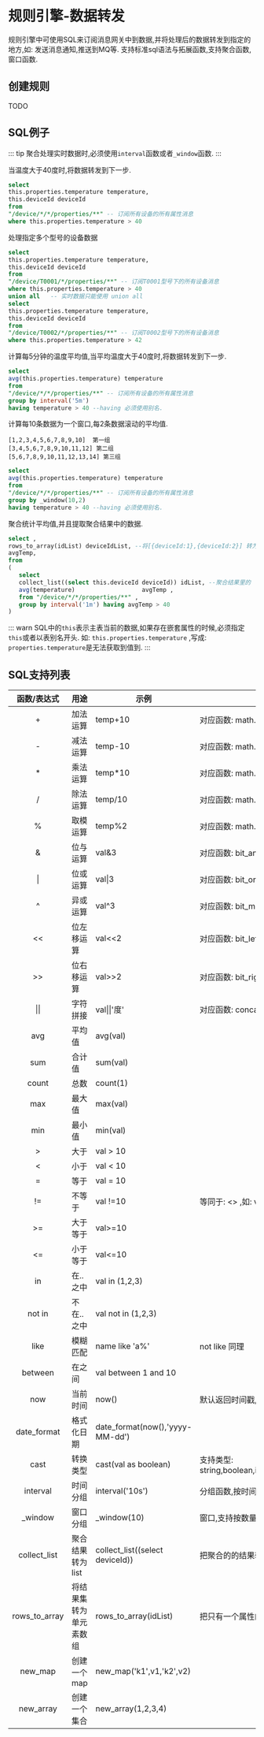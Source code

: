 # 规则引擎-数据转发

规则引擎中可使用SQL来订阅消息网关中到数据,并将处理后的数据转发到指定的地方,如: 发送消息通知,推送到MQ等.
支持标准sql语法与拓展函数,支持聚合函数,窗口函数.

## 创建规则

TODO

## SQL例子

::: tip
聚合处理实时数据时,必须使用`interval`函数或者`_window`函数.
:::

当温度大于40度时,将数据转发到下一步.

```sql
select 
this.properties.temperature temperature,
this.deviceId deviceId
from
"/device/*/*/properties/**" -- 订阅所有设备的所有属性消息
where this.properties.temperature > 40
```

处理指定多个型号的设备数据 

```sql
select 
this.properties.temperature temperature,
this.deviceId deviceId
from
"/device/T0001/*/properties/**" -- 订阅T0001型号下的所有设备消息
where this.properties.temperature > 40
union all   -- 实时数据只能使用 union all
select 
this.properties.temperature temperature,
this.deviceId deviceId
from
"/device/T0002/*/properties/**" -- 订阅T0002型号下的所有设备消息
where this.properties.temperature > 42

```

计算每5分钟的温度平均值,当平均温度大于40度时,将数据转发到下一步.

```sql
select
avg(this.properties.temperature) temperature
from
"/device/*/*/properties/**" -- 订阅所有设备的所有属性消息
group by interval('5m')
having temperature > 40 --having 必须使用别名.
```

计算每10条数据为一个窗口,每2条数据滚动的平均值.

```text
[1,2,3,4,5,6,7,8,9,10]  第一组
[3,4,5,6,7,8,9,10,11,12] 第二组
[5,6,7,8,9,10,11,12,13,14] 第三组
```

```sql
select 
avg(this.properties.temperature) temperature
from
"/device/*/*/properties/**" -- 订阅所有设备的所有属性消息
group by _window(10,2)
having temperature > 40 --having 必须使用别名.
```

聚合统计平均值,并且提取聚合结果中的数据.

```sql
select ,
rows_to_array(idList) deviceIdList, --将[{deviceId:1},{deviceId:2}] 转为[1,2]
avgTemp,
from
(
   select
   collect_list((select this.deviceId deviceId)) idList, --聚合结果里的
   avg(temperature)                   avgTemp ,
   from "/device/*/*/properties/**" ,
   group by interval('1m') having avgTemp > 40
)

```

::: warn
SQL中的`this`表示主表当前的数据,如果存在嵌套属性的时候,必须指定`this`或者以表别名开头. 
如: `this.properties.temperature` ,写成: `properties.temperature`是无法获取到值到.
:::

## SQL支持列表

|  函数/表达式  | 用途                   | 示例                            | 说明                                                        |
| :-----------: | ---------------------- | ------------------------------- | ----------------------------------------------------------- |
|       +       | 加法运算               | temp+10                         | 对应函数: math.plus(temp,10)                                |
|       -       | 减法运算               | temp-10                         | 对应函数: math.sub(temp,10)                                 |
|       *       | 乘法运算               | temp*10                         | 对应函数: math.mul(temp,10)                                 |
|       /       | 除法运算               | temp/10                         | 对应函数: math.divi(temp,10)                                |
|       %       | 取模运算               | temp%2                          | 对应函数: math.mod(temp,2)                                  |
|       &       | 位与运算               | val&3                           | 对应函数: bit_and(val,3)                                    |
|      \|       | 位或运算               | val\|3                          | 对应函数: bit_or(val,3)                                     |
|       ^       | 异或运算               | val^3                           | 对应函数: bit_mutex(val,3)                                  |
|      <<       | 位左移运算             | val<<2                          | 对应函数: bit_left_shift(val,2)                             |
|      >>       | 位右移运算             | val>>2                          | 对应函数: bit_right_shift(val,2)                            |
|     \|\|      | 字符拼接               | val\|\|'度'                     | 对应函数: concat(val,'度')                                  |
|      avg      | 平均值                 | avg(val)                        |                                                             |
|      sum      | 合计值                 | sum(val)                        |                                                             |
|     count     | 总数                   | count(1)                        |                                                             |
|      max      | 最大值                 | max(val)                        |                                                             |
|      min      | 最小值                 | min(val)                        |                                                             |
|       >       | 大于                   | val > 10                        |                                                             |
|       <       | 小于                   | val < 10                        |                                                             |
|       =       | 等于                   | val = 10                        |                                                             |
|      !=       | 不等于                 | val !=10                        | 等同于: <> ,如: val <> 10                                   |
|      >=       | 大于等于               | val>=10                         |                                                             |
|      <=       | 小于等于               | val<=10                         |                                                             |
|      in       | 在..之中               | val in (1,2,3)                  |                                                             |
|    not in     | 不在..之中             | val not in (1,2,3)              |                                                             |
|     like      | 模糊匹配               | name like 'a%'                  | not like 同理                                               |
|    between    | 在之间                 | val between 1 and 10            |                                                             |
|      now      | 当前时间               | now()                           | 默认返回时间戳,可传入格式化参数.                            |
|  date_format  | 格式化日期             | date_format(now(),'yyyy-MM-dd') |                                                             |
|     cast      | 转换类型               | cast(val as boolean)            | 支持类型: string,boolean,int,double,float,date,decimal,long |
|   interval    | 时间分组               | interval('10s')                 | 分组函数,按时间分组                                         |
|    _window    | 窗口分组               | _window(10)                     | 窗口,支持按数量和时间窗口                                   |
| collect_list  | 聚合结果转为list       | collect_list((select deviceId)) | 把聚合的的结果转为list                                      |
| rows_to_array | 将结果集转为单元素数组 | rows_to_array(idList)           | 把只有一个属性的结果集中的属性转为集合                      |
|    new_map    | 创建一个map            | new_map('k1',v1,'k2',v2)        |                                                             |
|   new_array   | 创建一个集合           | new_array(1,2,3,4)              |                                                             |